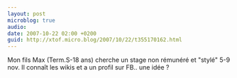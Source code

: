 ```yaml
---
layout: post
microblog: true
audio: 
date: 2007-10-22 02:00 +0200
guid: http://xtof.micro.blog/2007/10/22/t355170162.html
---
```

Mon fils Max (Term.S-18 ans) cherche un stage non rémunéré et "stylé" 5-9 nov. Il connaît les wikis et a un profil sur FB.. une idée ?
